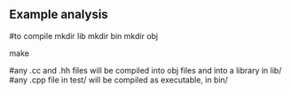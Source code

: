 ## Example analysis

#to compile
mkdir lib
mkdir bin
mkdir obj

make

#any .cc and .hh files will be compiled into obj files and into a library in lib/
#any .cpp file in test/ will be compiled as executable, in bin/

